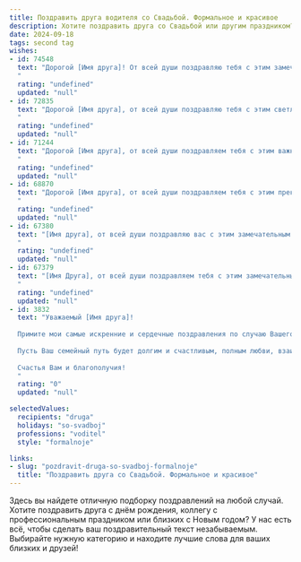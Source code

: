 ```yaml
---
title: Поздравить друга водителя со Свадьбой. Формальное и красивое
description: Хотите поздравить друга со Свадьбой или другим праздником? Наш ИИ создаст незабываемое поздравление, а вы обязательно выделитесь среди других.  
date: 2024-09-18
tags: second tag
wishes:
- id: 74548
  text: "Дорогой [Имя друга]! От всей души поздравляю тебя с этим замечательным днем! Желаю тебе и твоей супруге крепкой любви, семейного счастья, благополучия и долгих лет совместной жизни! Пусть каждый день будет наполнен радостью, а дороги вашей жизни ведут только к новым свершениям.
  "
  rating: "undefined"
  updated: "null"
- id: 72835
  text: "Дорогой [Имя друга], от всей души поздравляю тебя с этим светлым днем! Желаю тебе и твоей любимой [Имя супруги] долгих, счастливых  и наполненных любовью лет в браке. Пусть ваша семейная дорога будет ровной и освещенной солнцем, а каждая миля будет проходить под счастливой звездой!
  "
  rating: "undefined"
  updated: "null"
- id: 71244
  text: "Дорогой [Имя друга], от всей души поздравляем тебя с этим важным событием! Желаем вам с [Имя супруги/супруга]  крепкой любви, семейного счастья и благополучия! Пусть  путь вашей жизни будет  легким и безоблачным, как  идеальная  дорога  для  настоящего  водителя!
  "
  rating: "undefined"
  updated: "null"
- id: 68870
  text: "Дорогой [Имя друга], от всей души поздравляем тебя с этим прекрасным днем! Желаем вам с [Имя супруги/супруга] крепкой любви и семейного счастья, а также легкой дороги в совместной жизни! Пусть ваш путь будет полон ярких моментов, а в душе всегда царит гармония и взаимопонимание!
  "
  rating: "undefined"
  updated: "null"
- id: 67380
  text: "[Имя друга], от всей души поздравляю вас с этим замечательным днем! Желаю вам с [Имя супруга/супруги] счастливой, долгой и гармоничной семейной жизни, наполненной любовью, взаимопониманием и радостью. Пусть ваш путь будет ровным, как асфальт, а в сердце всегда царит тепло, как в уютном салоне автомобиля!
  "
  rating: "undefined"
  updated: "null"
- id: 67379
  text: "[Имя Друга], от всей души поздравляем тебя с этим замечательным событием! Пусть ваш союз будет таким же крепким и надежным, как дороги, по которым вы едете рука об руку. Желаем вам ярких и незабываемых моментов в жизни, а также счастливого пути в совместной жизни!
  "
  rating: "undefined"
  updated: "null"
- id: 3832
  text: "Уважаемый [Имя друга]!
  
  Примите мои самые искренние и сердечные поздравления по случаю Вашего бракосочетания!
  
  Пусть Ваш семейный путь будет долгим и счастливым, полным любви, взаимопонимания и радости. Желаю Вам всегда быть друг для друга надёжной опорой и верными спутниками на всех дорогах жизни.
  
  Счастья Вам и благополучия!
  "
  rating: "0"
  updated: "null"

selectedValues:
  recipients: "druga"
  holidays: "so-svadboj"
  professions: "voditel"
  style: "formalnoje"

links:
- slug: "pozdravit-druga-so-svadboj-formalnoje"
  title: "Поздравить друга со Свадьбой. Формальное и красивое"
---
```


Здесь вы найдете отличную подборку поздравлений на любой случай. 
Хотите поздравить друга с днём рождения, коллегу с профессиональным праздником или близких с Новым годом? У нас есть всё, чтобы сделать ваш поздравительный текст незабываемым. Выбирайте нужную категорию и находите лучшие слова для ваших близких и друзей!
